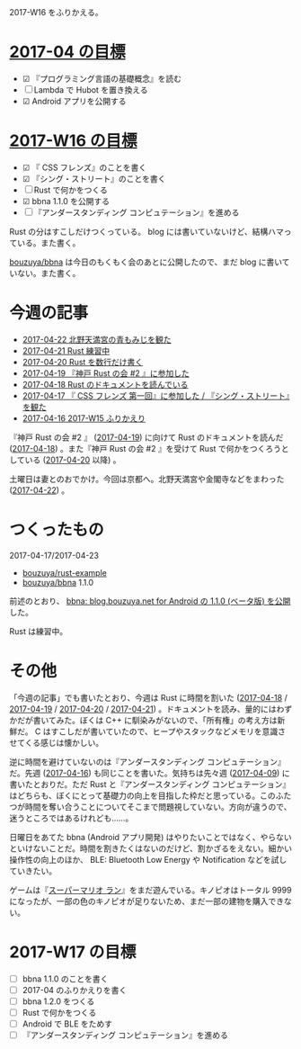 2017-W16 をふりかえる。

# [2017-04 の目標][2017-03-31]

- ☑ 『プログラミング言語の基礎概念』を読む
- ☐ Lambda で Hubot を置き換える
- ☑ Android アプリを公開する

# [2017-W16 の目標][2017-04-16]

- ☑ 『 CSS フレンズ』のことを書く
- ☑ 『シング・ストリート』のことを書く
- ☐ Rust で何かをつくる
- ☑ bbna 1.1.0 を公開する
- ☐ 『アンダースタンディング コンピュテーション』を進める

Rust の分はすこしだけつくっている。 blog には書いていないけど、結構ハマっている。また書く。

[bouzuya/bbna][] は今日のもくもく会のあとに公開したので、まだ blog に書いていない。また書く。

# 今週の記事

- [2017-04-22 北野天満宮の青もみじを観た][2017-04-22]
- [2017-04-21 Rust 練習中][2017-04-21]
- [2017-04-20 Rust を数行だけ書く][2017-04-20]
- [2017-04-19 『神戸 Rust の会 #2 』に参加した][2017-04-19]
- [2017-04-18 Rust のドキュメントを読んでいる][2017-04-18]
- [2017-04-17 『 CSS フレンズ 第一回』に参加した / 『シング・ストリート』を観た][2017-04-17]
- [2017-04-16 2017-W15 ふりかえり][2017-04-16]

『神戸 Rust の会 #2 』 ([2017-04-19][]) に向けて Rust のドキュメントを読んだ ([2017-04-18][]) 。また『神戸 Rust の会 #2 』を受けて Rust で何かをつくろうとしている ([2017-04-20][] 以降) 。

土曜日は妻とのおでかけ。今回は京都へ。北野天満宮や金閣寺などをまわった ([2017-04-22][]) 。

# つくったもの

2017-04-17/2017-04-23

- [bouzuya/rust-example][]
- [bouzuya/bbna][] 1.1.0

前述のとおり、 [bbna: blog.bouzuya.net for Android の 1.1.0 (ベータ版) を公開](https://play.google.com/store/apps/details?id=net.bouzuya.blog) した。

Rust は練習中。

# その他

「今週の記事」でも書いたとおり、今週は Rust に時間を割いた ([2017-04-18][] / [2017-04-19][] / [2017-04-20][] / [2017-04-21][]) 。ドキュメントを読み、量的にはわずかだが書いてみた。ぼくは C++ に馴染みがないので、「所有権」の考え方は新鮮だ。 C はすこしだが書いていたので、ヒープやスタックなどメモリを意識させてくる感じは懐かしい。

逆に時間を避けていないのは『アンダースタンディング コンピュテーション』だ。先週 ([2017-04-16][]) も同じことを書いた。気持ちは先々週 ([2017-04-09][]) に書いたとおりだ。ただ Rust と『アンダースタンディング コンピュテーション』はどちらも、ぼくにとって基礎力の向上を目指した枠だと思っている。このふたつが時間を奪い合うことについてそこまで問題視していない。方向が違うので、迷うところではあるけれども……。

日曜日をあてた bbna (Android アプリ開発) はやりたいことではなく、やらないといけないことだ。時間を割きたくはないのだけど、割かざるをえない。細かい操作性の向上のほか、 BLE: Bluetooth Low Energy や Notification などを試していきたい。

ゲームは『[スーパーマリオ ラン](https://supermariorun.com/ja/)』をまだ遊んでいる。キノピオはトータル 9999 になったが、一部の色のキノピオが足りないため、まだ一部の建物を購入できない。

# 2017-W17 の目標

- ☐ bbna 1.1.0 のことを書く
- ☐ 2017-04 のふりかえりを書く
- ☐ bbna 1.2.0 をつくる
- ☐ Rust で何かをつくる
- ☐ Android で BLE をためす
- ☐ 『アンダースタンディング コンピュテーション』を進める

[2017-03-31]: https://blog.bouzuya.net/2017/03/31/
[2017-04-09]: https://blog.bouzuya.net/2017/04/09/
[2017-04-16]: https://blog.bouzuya.net/2017/04/16/
[2017-04-17]: https://blog.bouzuya.net/2017/04/17/
[2017-04-18]: https://blog.bouzuya.net/2017/04/18/
[2017-04-19]: https://blog.bouzuya.net/2017/04/19/
[2017-04-20]: https://blog.bouzuya.net/2017/04/20/
[2017-04-21]: https://blog.bouzuya.net/2017/04/21/
[2017-04-22]: https://blog.bouzuya.net/2017/04/22/
[bouzuya/bbna]: https://github.com/bouzuya/bbna
[bouzuya/rust-example]: https://github.com/bouzuya/rust-example
